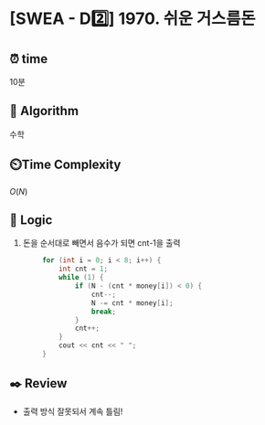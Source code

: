 # [SWEA - D2️⃣] 1970. 쉬운 거스름돈
 
## ⏰  **time**

10분

## :pushpin: **Algorithm**

수학

## ⏲️**Time Complexity**

$O(N)$

## :round_pushpin: **Logic**
1. 돈을 순서대로 빼면서 음수가 되면 cnt-1을 출력
```cpp
		for (int i = 0; i < 8; i++) {
			int cnt = 1;
			while (1) {
				if (N - (cnt * money[i]) < 0) {
					cnt--;
					N -= cnt * money[i];
					break;
				}
				cnt++;
			}
			cout << cnt << " ";
		}
```

## :black_nib: **Review**
- 출력 방식 잘못되서 계속 틀림!
